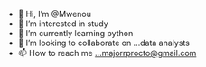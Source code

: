 - 👋 Hi, I’m @Mwenou
- 👀 I’m interested in study
- 🌱 I’m currently learning python
- 💞️ I’m looking to collaborate on ...data analysts 
- 📫 How to reach me ...majorrprocto@gmail.com

<!---
Mwenou/Mwenou is a ✨ special ✨ repository because its `README.md` (this file) appears on your GitHub profile.
You can click the Preview link to take a look at your changes.
--->
